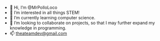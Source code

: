 - 👋 Hi, I’m @MrPolloLoco
- 👀 I’m interested in all things STEM!
- 🌱 I’m currently learning computer science. 
- 💞️ I’m looking to collaborate on projects, so that I may further expand my knowledge in programming.
- 📫 theateamdev@gmail.com

<!---
MrPolloLoco/MrPolloLoco is a ✨ special ✨ repository because its `README.md` (this file) appears on your GitHub profile.
You can click the Preview link to take a look at your changes.
--->
